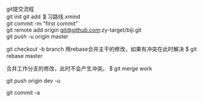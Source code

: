 git提交流程  
git init
git add 复习路线.xmind  
git commit -m "first commit"  
git remote add origin git@github.com:zy-target/biji.git  
git push -u origin master

git checkout -b branch
用rebase合并主干的修改，如果有冲突在此时解决
$ git rebase master

合并工作分支的修改，此时不会产生冲突。
$ git merge work

git push origin dev -u

git commit -a